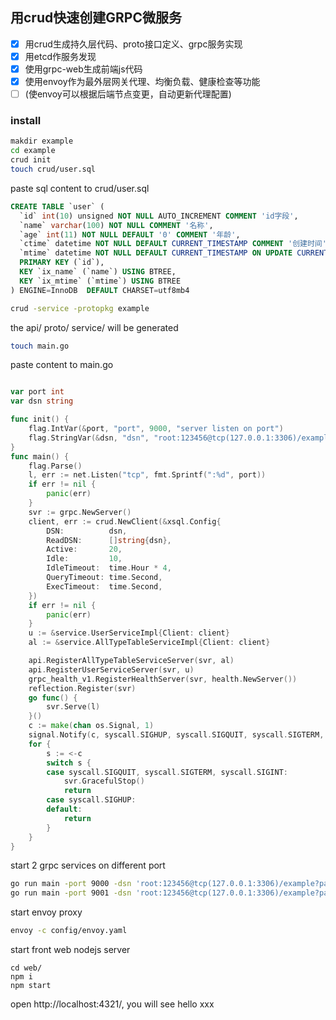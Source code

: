 ## 用crud快速创建GRPC微服务

- [x] 用crud生成持久层代码、proto接口定义、grpc服务实现
- [x] 用etcd作服务发现
- [x] 使用grpc-web生成前端js代码
- [x] 使用envoy作为最外层网关代理、均衡负载、健康检查等功能
- [ ] (使envoy可以根据后端节点变更，自动更新代理配置)

### install
```bash 
makdir example
cd example
crud init 
touch crud/user.sql
```

paste sql content to crud/user.sql

```sql
CREATE TABLE `user` (
  `id` int(10) unsigned NOT NULL AUTO_INCREMENT COMMENT 'id字段',
  `name` varchar(100) NOT NULL COMMENT '名称',
  `age` int(11) NOT NULL DEFAULT '0' COMMENT '年龄',
  `ctime` datetime NOT NULL DEFAULT CURRENT_TIMESTAMP COMMENT '创建时间',
  `mtime` datetime NOT NULL DEFAULT CURRENT_TIMESTAMP ON UPDATE CURRENT_TIMESTAMP COMMENT '更新时间',
  PRIMARY KEY (`id`),
  KEY `ix_name` (`name`) USING BTREE,
  KEY `ix_mtime` (`mtime`) USING BTREE
) ENGINE=InnoDB  DEFAULT CHARSET=utf8mb4
```

```bash
crud -service -protopkg example
```

the api/ proto/ service/ will be generated

```bash
touch main.go
```

paste content to main.go

```go

var port int
var dsn string

func init() {
	flag.IntVar(&port, "port", 9000, "server listen on port")
	flag.StringVar(&dsn, "dsn", "root:123456@tcp(127.0.0.1:3306)/example?parseTime=true", "mysql dsn example(root:123456@tcp(127.0.0.1:3306)/example?parseTime=true)")
}
func main() {
	flag.Parse()
	l, err := net.Listen("tcp", fmt.Sprintf(":%d", port))
	if err != nil {
		panic(err)
	}
	svr := grpc.NewServer()
	client, err := crud.NewClient(&xsql.Config{
		DSN:          dsn,
		ReadDSN:      []string{dsn},
		Active:       20,
		Idle:         10,
		IdleTimeout:  time.Hour * 4,
		QueryTimeout: time.Second,
		ExecTimeout:  time.Second,
	})
	if err != nil {
		panic(err)
	}
	u := &service.UserServiceImpl{Client: client}
	al := &service.AllTypeTableServiceImpl{Client: client}

	api.RegisterAllTypeTableServiceServer(svr, al)
	api.RegisterUserServiceServer(svr, u)
	grpc_health_v1.RegisterHealthServer(svr, health.NewServer())
	reflection.Register(svr)
	go func() {
		svr.Serve(l)
	}()
	c := make(chan os.Signal, 1)
	signal.Notify(c, syscall.SIGHUP, syscall.SIGQUIT, syscall.SIGTERM, syscall.SIGINT)
	for {
		s := <-c
		switch s {
		case syscall.SIGQUIT, syscall.SIGTERM, syscall.SIGINT:
			svr.GracefulStop()
			return
		case syscall.SIGHUP:
		default:
			return
		}
	}
}

```

start 2 grpc services on different port  

```bash
go run main -port 9000 -dsn 'root:123456@tcp(127.0.0.1:3306)/example?parseTime=true'
go run main -port 9001 -dsn 'root:123456@tcp(127.0.0.1:3306)/example?parseTime=true'
```

start envoy proxy 

```bash
envoy -c config/envoy.yaml
```


start front web nodejs server 

```
cd web/
npm i 
npm start
```



open http://localhost:4321/, you will see hello xxx




